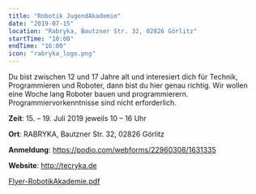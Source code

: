 ```yaml
---
title: "Robotik JugendAkademie"
date: "2019-07-15"
location: "Rabryka, Bautzner Str. 32, 02826 Görlitz"
startTime: "10:00"
endTime: "16:00"
icon: "rabryka_logo.png" 
---
```


Du bist zwischen 12 und 17 Jahre alt und interesiert dich für Technik, Programmieren und Roboter, dann bist du hier genau richtig.
Wir wollen eine Woche lang Roboter bauen und programmierern.
Programmiervorkenntnisse sind nicht erforderlich.

**Zeit**: 15. – 19. Juli 2019 jeweils 10 – 16 Uhr

**Ort**: RABRYKA, Bautzner Str. 32, 02826 Görlitz

**Anmeldung**: https://podio.com/webforms/22960308/1631335

**Website**: http://tecryka.de

[Flyer-RobotikAkademie.pdf](http://tecryka.de/wp-content/uploads/2019/06/Flyer-RobotikAkademie.pdf)
